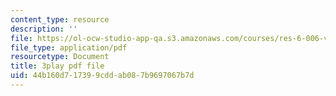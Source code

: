 ```yaml
---
content_type: resource
description: ''
file: https://ol-ocw-studio-app-qa.s3.amazonaws.com/courses/res-6-006-video-demonstrations-in-lasers-and-optics-spring-2008/44b160d717399cddab087b9697067b7d_IZGnYe7BUms.pdf
file_type: application/pdf
resourcetype: Document
title: 3play pdf file
uid: 44b160d7-1739-9cdd-ab08-7b9697067b7d
---
```


